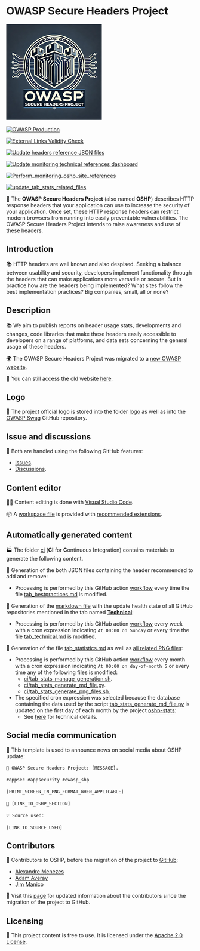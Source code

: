 # OWASP Secure Headers Project

![OSHP Logo](assets/images/oshp_logo.png)

[![OWASP Production](https://img.shields.io/badge/owasp-production%20project-800080.svg)](https://www.owasp.org/projects)

[![External Links Validity Check](https://github.com/OWASP/www-project-secure-headers/actions/workflows/check-external-links.yml/badge.svg?branch=master)](https://github.com/OWASP/www-project-secure-headers/actions/workflows/check-external-links.yml)

[![Update headers reference JSON files](https://github.com/OWASP/www-project-secure-headers/actions/workflows/headers-generate-json-files.yml/badge.svg?branch=master)](https://github.com/OWASP/www-project-secure-headers/actions/workflows/headers-generate-json-files.yml)

[![Update monitoring technical references dashboard](https://github.com/OWASP/www-project-secure-headers/actions/workflows/monitoring-technical-references-generate-dashboard.yml/badge.svg?branch=master)](https://github.com/OWASP/www-project-secure-headers/actions/workflows/monitoring-technical-references-generate-dashboard.yml)

[![Perform_monitoring_oshp_site_references](https://github.com/OWASP/www-project-secure-headers/actions/workflows/monitoring-oshp-site-references.yml/badge.svg?branch=master)](https://github.com/OWASP/www-project-secure-headers/actions/workflows/monitoring-oshp-site-references.yml)

[![update_tab_stats_related_files](https://github.com/OWASP/www-project-secure-headers/actions/workflows/tab-stats-headers-generate-related-files.yml/badge.svg?branch=master)](https://github.com/OWASP/www-project-secure-headers/actions/workflows/tab-stats-headers-generate-related-files.yml)

🎯 The **OWASP Secure Headers Project** (also named **OSHP**) describes HTTP response headers that your application can use to increase the security of your application. Once set, these HTTP response headers can restrict modern browsers from running into easily preventable vulnerabilities. The OWASP Secure Headers Project intends to raise awareness and use of these headers.

## Introduction

📚 HTTP headers are well known and also despised. Seeking a balance between usability and security, developers implement functionality through the headers that can make applications more versatile or secure. But in practice how are the headers being implemented? What sites follow the best implementation practices? Big companies, small, all or none?

## Description

📚 We aim to publish reports on header usage stats, developments and changes, code libraries that make these headers easily accessible to developers on a range of platforms, and data sets concerning the general usage of these headers.

🌍 The OWASP Secure Headers Project was migrated to a [new OWASP website](https://owasp.org/www-project-secure-headers/).

📁 You can still access the old website [here](https://wiki.owasp.org/index.php/OWASP_Secure_Headers_Project).

## Logo

🎨 The project official logo is stored into the folder [logo](logo) as well as into the [OWASP Swag](https://github.com/OWASP/owasp-swag) GitHub repository.

## Issue and discussions

💬 Both are handled using the following GitHub features:

* [Issues](https://github.com/OWASP/www-project-secure-headers/issues).
* [Discussions](https://github.com/OWASP/www-project-secure-headers/discussions).

## Content editor

👩‍💻 Content editing is done with [Visual Studio Code](https://code.visualstudio.com/).

📦 A [workspace file](project.code-workspace) is provided with [recommended extensions](.vscode/extensions.json).

## Automatically generated content

🏭 The folder [ci](ci) (**CI** for **C**ontinuous **I**ntegration) contains materials to generate the following content.

📝 Generation of the both JSON files containing the header recommended to add and remove:

* Processing is performed by this GitHub action [workflow](.github/workflows/headers-generate-json-files.yml) every time the file [tab_bestpractices.md](tab_bestpractices.md) is modified.

📝 Generation of the [markdown file](monitoring_technical_references_dashboard.md) with the update health state of all GitHub repositories mentioned in the tab named **[Technical](tab_technical.md)**:

* Processing is performed by this GitHub action [workflow](.github/workflows/monitoring-technical-references-generate-dashboard.yml) every week with a cron expression indicating `At 00:00 on Sunday` or every time the file [tab_technical.md](tab_technical.md) is modified.

📝 Generation of the file [tab_statistics.md](tab_statistics.md) as well as [all related PNG files](assets/tab_stats_generated_images):

* Processing is performed by this GitHub action [workflow](.github/workflows/tab-stats-headers-generate-related-files.yml) every month with a cron expression indicating `At 00:00 on day-of-month 5` or every time any of the following files is modified:
  * [ci/tab_stats_manage_generation.sh](ci/tab_stats_manage_generation.sh).
  * [ci/tab_stats_generate_md_file.py](ci/tab_stats_generate_md_file.py).
  * [ci/tab_stats_generate_png_files.sh](ci/tab_stats_generate_png_files.sh).
* The specified cron expression was selected because the database containing the data used by the script [tab_stats_generate_md_file.py](ci/tab_stats_generate_md_file.py) is updated on the first day of each month by the project [oshp-stats](https://github.com/oshp/oshp-stats/):
  * See [here](https://github.com/oshp/oshp-stats/blob/main/.github/workflows/update-datasource.yml) for technical details.

## Social media communication

📩 This template is used to announce news on social media about OSHP update:

```text
📡 OWASP Secure Headers Project: [MESSAGE].

#appsec #appsecurity #owasp_shp

[PRINT_SCREEN_IN_PNG_FORMAT_WHEN_APPLICABLE]

📖 [LINK_TO_OSHP_SECTION]

💡 Source used:

[LINK_TO_SOURCE_USED]
```

## Contributors

💌 Contributors to OSHP, before the migration of the project to [GitHub](https://github.com/OWASP/www-project-secure-headers):

* [Alexandre Menezes](mailto:alexandre.fmenezes@owasp.org)
* [Adam Averay](https://github.com/adamaveray)
* [Jim Manico](https://github.com/jmanico)

💌 Visit this [page](https://github.com/OWASP/www-project-secure-headers/graphs/contributors) for updated information about the contributors since the migration of the project to GitHub.

## Licensing

📑 This project content is free to use. It is licensed under the [Apache 2.0 License](https://www.apache.org/licenses/LICENSE-2.0).
